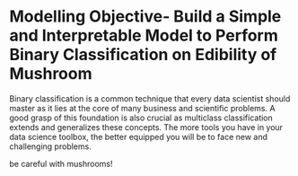 # Modelling Objective- Build a Simple and Interpretable Model to Perform Binary Classification on Edibility of Mushroom

Binary classification is a common technique that every data scientist should master as it lies at the core of many business and scientific problems. A good grasp of this foundation is also crucial as multiclass classification extends and generalizes these concepts. The more tools you have in your data science toolbox, the better equipped you will be to face new and challenging problems.

be careful with mushrooms!
